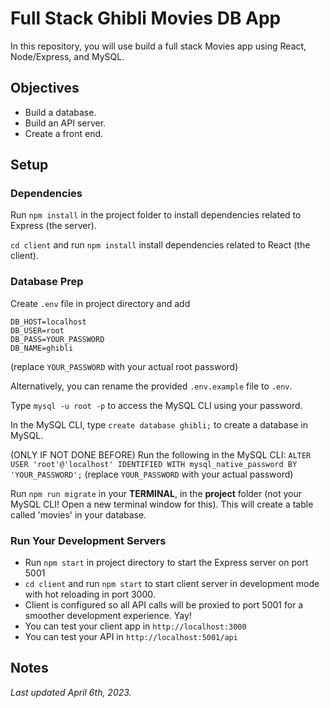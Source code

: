 # Full Stack Ghibli Movies DB App

In this repository, you will use build a full stack Movies app using React, Node/Express, and MySQL.

## Objectives

- Build a database.
- Build an API server.
- Create a front end.

## Setup

### Dependencies

Run `npm install` in the project folder to install dependencies related to Express (the server).

`cd client` and run `npm install` install dependencies related to React (the client).

### Database Prep

Create `.env` file in project directory and add

```
DB_HOST=localhost
DB_USER=root
DB_PASS=YOUR_PASSWORD
DB_NAME=ghibli
```

(replace `YOUR_PASSWORD` with your actual root password)

Alternatively, you can rename the provided `.env.example` file to `.env`.

Type `mysql -u root -p` to access the MySQL CLI using your password.

In the MySQL CLI, type `create database ghibli;` to create a database in MySQL.

(ONLY IF NOT DONE BEFORE) Run the following in the MySQL CLI: `ALTER USER 'root'@'localhost' IDENTIFIED WITH mysql_native_password BY 'YOUR_PASSWORD';` (replace `YOUR_PASSWORD` with your actual password)

Run `npm run migrate` in your **TERMINAL**, in the **project** folder (not your MySQL CLI! Open a new terminal window for this). This will create a table called 'movies' in your database.

### Run Your Development Servers

- Run `npm start` in project directory to start the Express server on port 5001
- `cd client` and run `npm start` to start client server in development mode with hot reloading in port 3000.
- Client is configured so all API calls will be proxied to port 5001 for a smoother development experience. Yay!
- You can test your client app in `http://localhost:3000`
- You can test your API in `http://localhost:5001/api`

## Notes

_Last updated April 6th, 2023._
